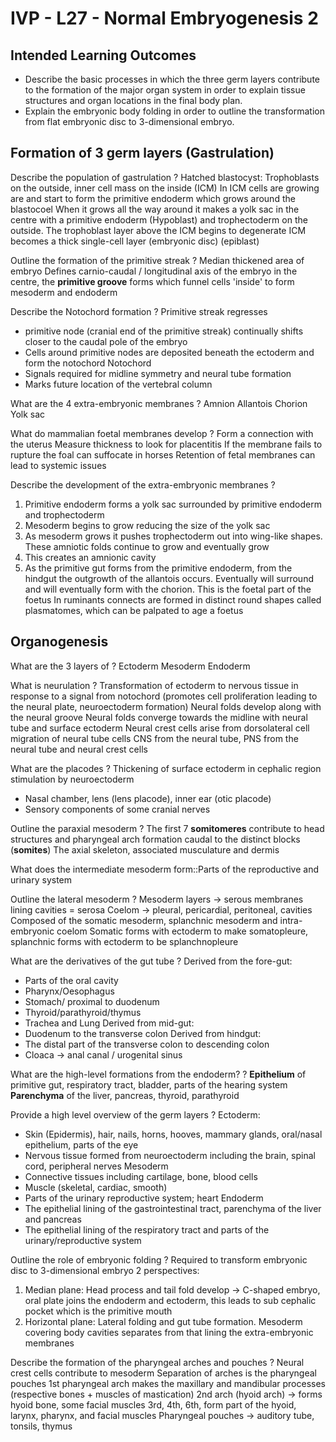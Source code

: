 # IVP - L27 - Normal Embryogenesis 2

## Intended Learning Outcomes
- Describe the basic processes in which the three germ layers contribute to the formation of the major organ system in order to explain tissue structures and organ locations in the final body plan.
- Explain the embryonic body folding in order to outline the transformation from flat embryonic disc to 3-dimensional embryo.

## Formation of 3 germ layers (Gastrulation)

Describe the population of gastrulation
?
Hatched blastocyst: Trophoblasts on the outside, inner cell mass on the inside (ICM)
In ICM cells are growing are and start to form the primitive endoderm which grows around the blastocoel
When it grows all the way around it makes a yolk sac in the centre with a primitive endoderm (Hypoblast) and trophectoderm on the outside. 
The trophoblast layer above the ICM begins to degenerate
ICM becomes a thick single-cell layer (embryonic disc) (epiblast)

Outline the formation of the primitive streak
?
Median thickened area of embryo
Defines carnio-caudal / longitudinal axis of the embryo in the centre, the **primitive groove** forms which funnel cells 'inside' to form mesoderm and endoderm

Describe the Notochord formation
?
Primitive streak regresses
- primitive node (cranial end of the primitive streak) continually shifts closer to the caudal pole of the embryo
- Cells around primitive nodes are deposited beneath the ectoderm and form the notochord
Notochord
- Signals required for midline symmetry and neural tube formation
- Marks future location of the vertebral column

What are the 4 extra-embryonic membranes
?
Amnion
Allantois
Chorion
Yolk sac

What do mammalian foetal membranes develop
?
Form a connection with the uterus
Measure thickness to look for placentitis
If the membrane fails to rupture the foal can suffocate in horses
Retention of fetal membranes can lead to systemic issues

Describe the development of the extra-embryonic membranes
?
1. Primitive endoderm forms a yolk sac surrounded by primitive endoderm and trophectoderm
2. Mesoderm begins to grow reducing the size of the yolk sac
3. As mesoderm grows it pushes trophectoderm out into wing-like shapes. These amniotic folds continue to grow and eventually grow
4. This creates an amnionic cavity
5. As the primitive gut forms from the primitive endoderm, from the hindgut the outgrowth of the allantois occurs.  Eventually will surround and will eventually form with the chorion. This is the foetal part of the foetus
In ruminants connects are formed in distinct round shapes called plasmatomes, which can be palpated to age a foetus

## Organogenesis

What are the 3 layers of 
?
Ectoderm
Mesoderm
Endoderm

What is neurulation
?
Transformation of ectoderm to nervous tissue in response to a signal from notochord (promotes cell proliferation leading to the neural plate, neuroectoderm formation)
Neural folds develop along with the neural groove
Neural folds converge towards the midline with neural tube and surface ectoderm
Neural crest cells arise from dorsolateral cell migration of neural tube cells
CNS from the neural tube, PNS from the neural tube and neural crest cells

What are the placodes
?
Thickening of surface ectoderm in cephalic region stimulation by neuroectoderm
- Nasal chamber, lens (lens placode), inner ear (otic placode)
- Sensory components of some cranial nerves

Outline the paraxial mesoderm
?
The first 7 **somitomeres** contribute to head structures and pharyngeal arch formation caudal to the distinct blocks (**somites**)
The axial skeleton, associated musculature and dermis

What does the intermediate mesoderm form::Parts of the reproductive and urinary system

Outline the lateral mesoderm
?
Mesoderm layers -> serous membranes lining cavities = serosa
Coelom -> pleural, pericardial, peritoneal, cavities
Composed of the somatic mesoderm, splanchnic mesoderm and intra-embryonic coelom
Somatic forms with ectoderm to make somatopleure, splanchnic forms with ectoderm to be splanchnopleure

What are the derivatives of the gut tube
?
Derived from the fore-gut:
- Parts of the oral cavity
- Pharynx/Oesophagus
- Stomach/ proximal to duodenum
- Thyroid/parathyroid/thymus
- Trachea and Lung
Derived from mid-gut:
- Duodenum to the transverse colon
Derived from hindgut:
- The distal part of the transverse colon to descending colon
- Cloaca -> anal canal / urogenital sinus

What are the high-level formations from the endoderm?
?
**Epithelium** of primitive gut, respiratory tract, bladder, parts of the hearing system
**Parenchyma** of the liver, pancreas, thyroid, parathyroid

Provide a high level overview of the germ layers
?
Ectoderm:
- Skin (Epidermis), hair, nails, horns, hooves, mammary glands, oral/nasal epithelium, parts of the eye
- Nervous tissue formed from neuroectoderm including the brain, spinal cord, peripheral nerves
Mesoderm
- Connective tissues including cartilage, bone, blood cells
- Muscle (skeletal, cardiac, smooth)
- Parts of the urinary reproductive system; heart
Endoderm
- The epithelial lining of the gastrointestinal tract, parenchyma of the liver and pancreas
- The epithelial lining of the respiratory tract and parts of the urinary/reproductive system

Outline the role of embryonic folding
?
Required to transform embryonic disc to 3-dimensional embryo
2 perspectives:
1) Median plane: Head process and tail fold develop -> C-shaped embryo, oral plate joins the endoderm and ectoderm, this leads to sub cephalic pocket which is the primitive mouth
2) Horizontal plane: Lateral folding and gut tube formation. Mesoderm covering body cavities separates from that lining the extra-embryonic membranes

Describe the formation of the pharyngeal arches and pouches
?
Neural crest cells contribute to mesoderm
Separation of arches is the pharyngeal pouches
1st pharyngeal arch makes the maxillary and mandibular processes (respective bones + muscles of mastication)
2nd arch (hyoid arch) -> forms hyoid bone, some facial muscles
3rd, 4th, 6th, form part of the hyoid, larynx, pharynx, and facial muscles
Pharyngeal pouches -> auditory tube, tonsils, thymus

